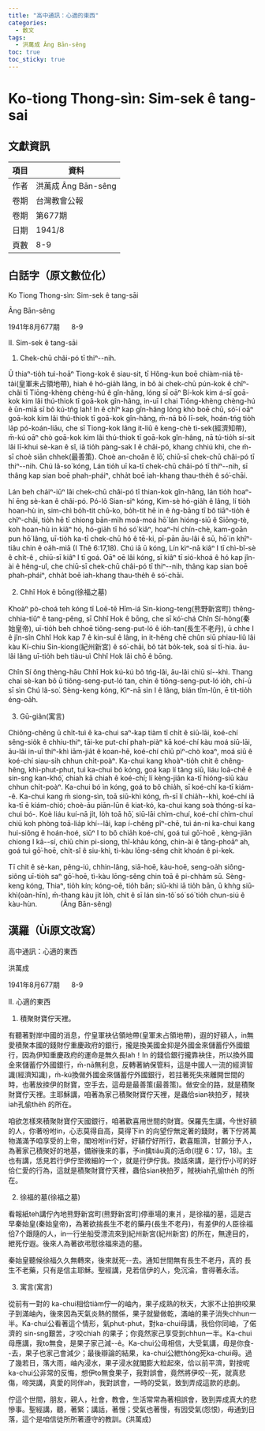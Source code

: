 ```yaml
---
title: "高中通訊：心適的東西"
categories:
  - 散文
tags:
  - 洪萬成 Âng Bān-sêng
toc: true
toc_sticky: true
---
```


# Ko-tiong Thong-sìn: Sim-sek ê tang-sai

## 文獻資訊

| 項目 | 資料 |
|---|---|
| 作者 | 洪萬成 Âng Bān-sêng |
| 卷期 | 台灣教會公報 |
| 卷期 | 第677期 |
| 日期 | 1941/8 |
| 頁數 | 8-9 |

## 白話字（原文數位化）

Ko Tiong Thong-sìn: Sim-sek ê tang-sāi

Âng Bān-sêng

1941年8月677期      8-9

II. Sim-sek ê tang-sāi

1. Chek-chū châi-pó tī thiⁿ--nih.

Ū thiaⁿ-tio̍h tuì-hoāⁿ Tiong-kok ê siau-sit, tī Hông-kun boē chiàm-niá tē-tài(皇軍未占領地帶), hiah ê hó-gia̍h lâng, in bô ài chek-chū pún-kok ê chîⁿ-châi tī Tiōng-khèng chèng-hú ê gîn-hâng, lóng sī oāⁿ Bí-kok kim á-sī goā-kok kim lâi thú-thiok tī goā-kok gîn-hâng, in-uī I chai Tiōng-khèng chèng-hú ê ūn-miā sī bô kú-tn̂g lah! In ê chîⁿ kap gîn-hâng lóng khò boē chū, só͘-í oāⁿ goā-kok kim lâi thú-thiok tī goā-kok gîn-hâng, m̄-nā bô lī-sek, hoán-tńg tio̍h la̍p pó-koán-liāu, che sī Tiong-kok lâng it-liû ê keng-chè tì-sek(經濟知帶), m̄-kú oāⁿ chò goā-kok kim lâi thú-thiok tī goā-kok gîn-hâng, nā tú-tio̍h sí-sit lâi lī-khui sè-kan ê sî, iā tio̍h pàng-sak I ê châi-pó, khang chhiú khì, che m̄-sī choè siān chhek(最善策). Choè an-choân ê lō͘, chiū-sī chek-chū châi-pó tī thiⁿ--nih. Chú Iâ-so͘ kóng, Lán tio̍h uī ka-tī chek-chū châi-pó tī thiⁿ--nih, sī thâng kap sian boē phah-pháiⁿ, chha̍t boē iah-khang thau-the̍h ê só͘-chāi.

Lán beh cháiⁿ-iūⁿ lâi chek-chū châi-pó tī thian-kok gîn-hâng, lán tio̍h hoaⁿ-hí ēng sè-kan ê châi-pó. Pó-lô Sian-siⁿ kóng, Kim-sè hó-gia̍h ê lâng, lí tio̍h hoan-hù in, sim-chì bo̍h-tit chū-ko, bo̍h-tit hē in ê ǹg-bāng tī bô tiāⁿ-tio̍h ê chîⁿ-châi, tio̍h hē tī chiong bān-mi̍h moá-moá hō͘ lán hióng-siū ê Siōng-tè, koh hoan-hù in kiâⁿ hó, hó-gia̍h tī hó só͘ kiâⁿ, hoaⁿ-hí chín-chè, kam-goān pun hō͘ lâng, uī-tio̍h ka-tī chek-chū hó ê tē-ki, pī-pān āu-lâi ê sū, hō͘ in khîⁿ-tiâu chin ê oa̍h-miā (I Thê 6:17,18). Chú iā ū kóng, Lín kìⁿ-nā kiâⁿ I tī chì-bî-sè ê chi̍t-ê , chiū-sī kiâⁿ I tī goá. Oāⁿ oē lâi kóng, sī kiâⁿ tī sió-khoá ê hó kap jîn-ài ê hêng-uî, che chiū-sī chek-chū châi-pó tī thiⁿ--nih, thâng kap sian boē phah-pháiⁿ, chha̍t boē iah-khang thau-the̍h ê só͘-chāi.

2. Chhî Hok ê bōng(徐福之墓)

Khoàⁿ pò-choá teh kóng tī Loē-tē Hîm-iá Sin-kiong-teng(熊野新宮町) thêng-chhia-tiûⁿ ê tang-pêng, sī Chhî Hok ê bōng, che sī kó͘-chá Chîn Sí-hông(秦始皇帝), uī-tio̍h beh chhoē tiông-seng-put-ló ê io̍h-tan(長生不老丹), ū chhe I ê jîn-sîn Chhî Hok kap 7 ê kin-suî ê lâng, in it-hêng chē chûn siū phiau-liû lâi kàu Kí-chiu Sin-kiong(紀州新宮) ê só͘-chāi, bô ta̍t bo̍k-tek, soà sí tī-hia. āu-lâi lâng uī-tio̍h beh tiàu-uì Chhî Hok lâi chō ê bōng.

Chîn Sí ông thèng-hāu Chhî Hok kú-kú bô tńg-lâi, āu-lâi chiū sí--khì. Thang chai sè-kan bô ū tiông-seng-put-ló tan, chin ê tiông-seng-put-ló io̍h, chí-ū sī sìn Chú Iâ-so͘. Sèng-keng kóng, Kìⁿ-nā sìn I ê lâng, bián tîm-lûn, ē tit-tio̍h éng-oa̍h.

3. Gū-giân(寓言)

Chiông-chêng ū chi̍t-tuì ê ka-chui saⁿ-kap tiàm tī chi̍t ê siū-lāi, koé-chí sêng-sio̍k ê chhiu-thiⁿ, tāi-ke put-chí phah-piàⁿ kā koé-chí kàu moá siū-lāi, āu-lâi in-uī thiⁿ-khì iām-jia̍t ê koan-hē, koé-chí chiū pìⁿ-chò koaⁿ, moá siū ê koé-chí siau-si̍h chhun chi̍t-poàⁿ. Ka-chui kang khoàⁿ-tio̍h chit ê chêng-hêng, khì-phut-phut, tuì ka-chui bó kóng, goá kap lí tâng siū, liáu loā-chē ê sin-sng kan-khó͘, chiah kā chiah ê koé-chí; lí kèng-jiân ka-tī hióng-siū kàu chhun chi̍t-poàⁿ. Ka-chui bó ìn kóng, goá to bô chia̍h, sī koé-chí ka-tī kiám--ê. Ka-chui kang m̄ siong-sìn, toā siū-khì kóng, m̄-sī lí chia̍h--khì, koé-chí iā ka-tī ē kiám-chió; choè-āu piān-lūn ê kiat-kó, ka-chui kang soà thóng-sí ka-chui bó-. Koè liáu kuí-nā ji̍t, lo̍h toā hō͘, siū-lāi chìm-chuí, koé-chí chìm-chuí chiū koh phòng toā-lia̍p khí--lâi, kap í-chêng pîⁿ-chē, tuì án-ni ka-chui kang hui-siông ê hoán-hoé, siūⁿ I to bô chia̍h koé-chí, goá tuì gō͘-hoē , kèng-jiân chiong I kā--sí, chiū chin pi-siong, thî-khàu kóng, chin-ài ê tâng-phoāⁿ ah, goá tuì gō͘-hoē, chi̍t-sî ê siu-khì, tì-kàu lōng-sêng chit khoán ê pi-kek.

Tī chit ê sè-kan, pêng-iú, chhin-lâng, siā-hoē, kàu-hoē, seng-oa̍h siông-siông uī-tio̍h saⁿ gō͘-hoē, tì-kàu lōng-sêng chin toā ê pi-chhám sū. Sèng-keng kóng, Thiaⁿ, tio̍h kín; kóng-oē, tio̍h bān; siū-khì iā tio̍h bān, ū khǹg siū-khì(oàn-hīn), m̄-thang kàu ji̍t lo̍h, chit ê sī lán sìn-tô͘ só͘ só͘ tio̍h chun-siú ê kàu-hùn.            (Âng Bān-sêng)

## 漢羅（Ùi原文改寫）

高中通訊：心適的東西

洪萬成

1941年8月677期      8-9

II. 心適的東西

1. 積聚財寶佇天裡。

有聽著對岸中國的消息，佇皇軍袂佔領地帶(皇軍未占領地帶)，遐的好額人，in無愛積聚本國的錢財佇重慶政府的銀行，攏是換美國金抑是外國金來儲蓄佇外國銀行，因為伊知重慶政府的運命是無久長lah！In 的錢佮銀行攏靠袂住，所以換外國金來儲蓄佇外國銀行，m̄-nā無利息，反轉著納保管料，這是中國人一流的經濟智識(經濟知識)，m̄-kú換做外國金來儲蓄佇外國銀行，若拄著死失來離開世間的時，也著放拺伊的財寶，空手去，這毋是最善策(最善策)。做安全的路，就是積聚財寶佇天裡。主耶穌講，咱著為家己積聚財寶佇天裡，是蟲佮sian袂拍歹，賊袂iah孔偷the̍h 的所在。

咱欲怎樣來積聚財寶佇天國銀行，咱著歡喜用世間的財寶。保羅先生講，今世好額的人，你著吩咐in，心志莫得自高，莫得下in 的向望佇無定著的錢財，著下佇將萬物滿滿予咱享受的上帝，閣吩咐in行好，好額佇好所行，歡喜賑濟，甘願分予人，為著家己積聚好的地基，備辦後來的事，予in擒tiâu真的活命(I提 6：17，18)。主也有講，恁見若行伊佇至微細的一个，就是行伊佇我。換話來講，是行佇小可的好佮仁愛的行為，這就是積聚財寶佇天裡，蟲佮sian袂拍歹，賊袂iah孔偷the̍h 的所在。

2. 徐福的墓(徐福之墓)

看報紙teh講佇內地熊野新宮町(熊野新宮町)停車場的東爿，是徐福的墓，這是古早秦始皇(秦始皇帝)，為著欲揣長生不老的藥丹(長生不老丹)，有差伊的人臣徐福佮7个跟隨的人，in一行坐船受漂流來到紀州新宮(紀州新宮) 的所在，無達目的，紲死佇遐。後來人為著欲弔慰徐福來造的墓。

秦始皇聽候徐福久久無轉來，後來就死--去。通知世間無有長生不老丹，真的 長生不老藥，只有是信主耶穌。聖經講，見若信伊的人，免沉淪，會得著永活。

3. 寓言(寓言)

從前有一對的 ka-chui相佮tiàm佇一的岫內，果子成熟的秋天，大家不止拍拚咬果子到滿岫內，後來因為天氣炎熱的關係，果子就變做乾，滿岫的果子消失chhun一半。Ka-chui公看著這个情形，氣phut-phut，對ka-chui母講，我佮你同岫，了偌濟的 sin-sng艱苦，才咬chiah 的果子；你竟然家己享受到chhun一半。Ka-chui母應講，我to無食，是果子家己減--ê。Ka-chui公毋相信，大受氣講，毋是你食--去，果子也家己會減少；最後辯論的結果，ka-chui公紲thóng死ka-chui母。過了幾若日，落大雨，岫內浸水，果子浸水就閣膨大粒起來，佮以前平濟，對按呢ka-chui公非常的反悔，想伊to無食果子，我對誤會，竟然將伊咬--死，就真悲傷，啼哭講，真愛的同伴ah，我對誤會，一時的受氣，致到弄成這款的悲劇。

佇這个世間，朋友，親人，社會，教會，生活常常為著相誤會，致到弄成真大的悲慘事。聖經講，聽，著緊；講話，著慢；受氣也著慢，有囥受氣(怨恨)，毋通到日落，這个是咱信徒所所著遵守的教訓。(洪萬成)
